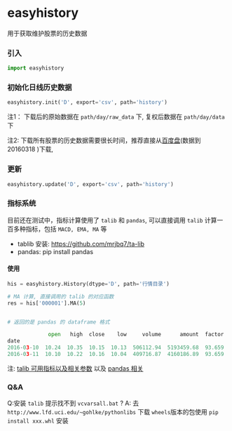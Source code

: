 # easyhistory
用于获取维护股票的历史数据

### 引入

```python
import easyhistory
```

### 初始化日线历史数据

```python
easyhistory.init('D', export='csv', path='history')
```

注1： 下载后的原始数据在 `path/day/raw_data` 下, 复权后数据在  `path/day/data` 下

注2: 下载所有股票的历史数据需要很长时间，推荐直接从[百度盘](http://pan.baidu.com/s/1o7rwH0e)(数据到 20160318 )下载, 

### 更新

```python
easyhistory.update('D', export='csv', path='history')
```

### 指标系统

目前还在测试中，指标计算使用了 `talib` 和 `pandas`, 可以直接调用 `talib` 计算一百多种指标，包括 `MACD, EMA, MA` 等

* tablib 安装: https://github.com/mrjbq7/ta-lib
* pandas: pip install pandas

#### 使用

```python
his = easyhistory.History(dtype='D', path='行情目录')

# MA 计算, 直接调用的 talib 的对应函数
res = his['000001'].MA(5)


# 返回的是 pandas 的 dataframe 格式

             open   high  close    low     volume      amount  factor     MA5
date                                                                         
2016-03-10  10.24  10.35  10.15  10.13  506112.94  5193459.68  93.659  10.268
2016-03-11  10.10  10.22  10.16  10.04  409716.87  4160186.89  93.659  10.220

```

注: [talib 可用指标以及相关参数](https://github.com/mrjbq7/ta-lib) 以及 [pandas 相关](https://github.com/pydata/pandas)


### Q&A

Q:安装 `talib` 提示找不到 `vcvarsall.bat` ?
A: 去 `http://www.lfd.uci.edu/~gohlke/pythonlibs` 下载 `wheels`版本的包使用 `pip install xxx.whl` 安装
